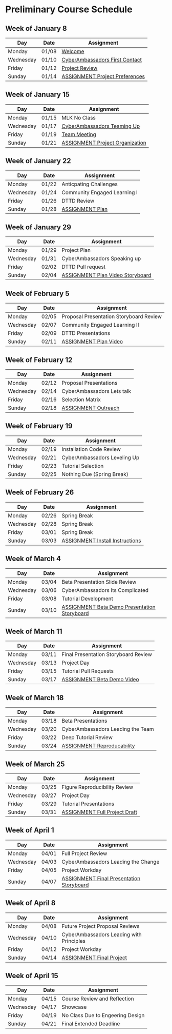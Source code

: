 # Preliminary Course Schedule  


## Week of January 8

| Day | Date | Assignment |
|------|---------|------------|
| Monday | 01/08 |  [Welcome](0108-Welcome) |
| Wednesday | 01/10 |  [CyberAmbassadors First Contact](0110-CyberAmbassadors_First_Contact) |
| Friday | 01/12 |  [Project Review](0112-Project_Review) |
| Sunday | 01/14 |  [ASSIGNMENT Project Preferences](0114-ASSIGNMENT_Project_Preferences) |

## Week of January 15

| Day | Date | Assignment |
|------|---------|------------|
| Monday | 01/15 | MLK No Class |
| Wednesday | 01/17 |  [CyberAmbassadors Teaming Up](0117-CyberAmbassadors_Teaming_Up) |
| Friday | 01/19 |  [Team Meeting](0119-Team_Meeting) |
| Sunday | 01/21 |  [ASSIGNMENT Project Organization](0121-ASSIGNMENT_Project_Organization) |

## Week of January 22

| Day | Date | Assignment |
|------|---------|------------|
| Monday | 01/22 | Anticpating Challenges |
| Wednesday | 01/24 | Community Engaged Learning I |
| Friday | 01/26 | DTTD Review |
| Sunday | 01/28 |  [ASSIGNMENT Plan](0128-ASSIGNMENT_Plan) |

## Week of January 29

| Day | Date | Assignment |
|------|---------|------------|
| Monday | 01/29 | Project Plan |
| Wednesday | 01/31 | CyberAmbassadors Speaking up |
| Friday | 02/02 | DTTD Pull request |
| Sunday | 02/04 |  [ASSIGNMENT Plan Video Storyboard](0204-ASSIGNMENT_Plan_Video_Storyboard) |

## Week of February 5

| Day | Date | Assignment |
|------|---------|------------|
| Monday | 02/05 | Proposal Presentation Storyboard Review |
| Wednesday | 02/07 | Community Engaged Learning II |
| Friday | 02/09 | DTTD Presentations |
| Sunday | 02/11 |  [ASSIGNMENT Plan Video](0211-ASSIGNMENT_Plan_Video) |

## Week of February 12

| Day | Date | Assignment |
|------|---------|------------|
| Monday | 02/12 | Proposal Presentations |
| Wednesday | 02/14 | CyberAmbassadors Lets talk |
| Friday | 02/16 | Selection Matrix |
| Sunday | 02/18 |  [ASSIGNMENT Outreach](0218-ASSIGNMENT_Outreach) |

## Week of February 19

| Day | Date | Assignment |
|------|---------|------------|
| Monday | 02/19 | Installation Code Review |
| Wednesday | 02/21 | CyberAmbassadors Leveling Up |
| Friday | 02/23 | Tutorial Selection |
| Sunday | 02/25 | Nothing Due (Spring Break) |

## Week of February 26

| Day | Date | Assignment |
|------|---------|------------|
| Monday | 02/26 | Spring Break |
| Wednesday | 02/28 | Spring Break |
| Friday | 03/01 | Spring Break |
| Sunday | 03/03 |  [ASSIGNMENT Install Instructions](0303-ASSIGNMENT_Install_Instructions) |

## Week of March 4

| Day | Date | Assignment |
|------|---------|------------|
| Monday | 03/04 | Beta Presentation Slide Review |
| Wednesday | 03/06 | CyberAmbassadors Its Complicated |
| Friday | 03/08 | Tutorial Development |
| Sunday | 03/10 |  [ASSIGNMENT Beta Demo Presentation Storyboard](0310-ASSIGNMENT_Beta_Demo_Presentation_Storyboard) |

## Week of March 11

| Day | Date | Assignment |
|------|---------|------------|
| Monday | 03/11 | Final Presentation Storyboard Review |
| Wednesday | 03/13 | Project Day |
| Friday | 03/15 | Tutorial Pull Requests |
| Sunday | 03/17 |  [ASSIGNMENT Beta Demo Video](0317-ASSIGNMENT_Beta_Demo_Video) |

## Week of March 18

| Day | Date | Assignment |
|------|---------|------------|
| Monday | 03/18 | Beta Presentations |
| Wednesday | 03/20 | CyberAmbassadors Leading the Team |
| Friday | 03/22 | Deep Tutorial Review |
| Sunday | 03/24 |  [ASSIGNMENT Reproducability](0324-ASSIGNMENT_Reproducability) |

## Week of March 25

| Day | Date | Assignment |
|------|---------|------------|
| Monday | 03/25 | Figure Reproducibility Review |
| Wednesday | 03/27 | Project Day |
| Friday | 03/29 | Tutorial Presentations |
| Sunday | 03/31 |  [ASSIGNMENT Full Project Draft](0331-ASSIGNMENT_Full_Project_Draft) |

## Week of April 1

| Day | Date | Assignment |
|------|---------|------------|
| Monday | 04/01 | Full Project Review |
| Wednesday | 04/03 | CyberAmbassadors Leading the Change |
| Friday | 04/05 | Project Workday |
| Sunday | 04/07 |  [ASSIGNMENT Final Presentation Storyboard](0407-ASSIGNMENT_Final_Presentation_Storyboard) |

## Week of April 8

| Day | Date | Assignment |
|------|---------|------------|
| Monday | 04/08 | Future Project Proposal Reviews |
| Wednesday | 04/10 | CyberAmbassadors Leading with Principles |
| Friday | 04/12 | Project Workday |
| Sunday | 04/14 |  [ASSIGNMENT Final Project](0414-ASSIGNMENT_Final_Project) |

## Week of April 15

| Day | Date | Assignment |
|------|---------|------------|
| Monday | 04/15 | Course Review and Reflection |
| Wednesday | 04/17 | Showcase |
| Friday | 04/19 | No Class Due to Engeering Design |
| Sunday | 04/21 | Final Extended Deadline |

